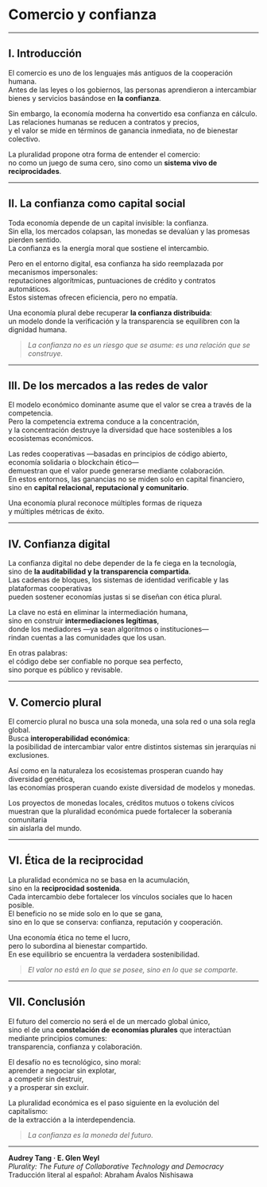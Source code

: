 # Comercio y confianza

---

## I. Introducción

El comercio es uno de los lenguajes más antiguos de la cooperación humana.  
Antes de las leyes o los gobiernos, las personas aprendieron a intercambiar bienes y servicios basándose en **la confianza**.

Sin embargo, la economía moderna ha convertido esa confianza en cálculo.  
Las relaciones humanas se reducen a contratos y precios,  
y el valor se mide en términos de ganancia inmediata, no de bienestar colectivo.

La pluralidad propone otra forma de entender el comercio:  
no como un juego de suma cero, sino como un **sistema vivo de reciprocidades**.

---

## II. La confianza como capital social

Toda economía depende de un capital invisible: la confianza.  
Sin ella, los mercados colapsan, las monedas se devalúan y las promesas pierden sentido.  
La confianza es la energía moral que sostiene el intercambio.

Pero en el entorno digital, esa confianza ha sido reemplazada por mecanismos impersonales:  
reputaciones algorítmicas, puntuaciones de crédito y contratos automáticos.  
Estos sistemas ofrecen eficiencia, pero no empatía.

Una economía plural debe recuperar **la confianza distribuida**:  
un modelo donde la verificación y la transparencia se equilibren con la dignidad humana.

> *La confianza no es un riesgo que se asume: es una relación que se construye.*

---

## III. De los mercados a las redes de valor

El modelo económico dominante asume que el valor se crea a través de la competencia.  
Pero la competencia extrema conduce a la concentración,  
y la concentración destruye la diversidad que hace sostenibles a los ecosistemas económicos.

Las redes cooperativas —basadas en principios de código abierto, economía solidaria o blockchain ético—  
demuestran que el valor puede generarse mediante colaboración.  
En estos entornos, las ganancias no se miden solo en capital financiero,  
sino en **capital relacional, reputacional y comunitario**.

Una economía plural reconoce múltiples formas de riqueza  
y múltiples métricas de éxito.

---

## IV. Confianza digital

La confianza digital no debe depender de la fe ciega en la tecnología,  
sino de **la auditabilidad y la transparencia compartida**.  
Las cadenas de bloques, los sistemas de identidad verificable y las plataformas cooperativas  
pueden sostener economías justas si se diseñan con ética plural.

La clave no está en eliminar la intermediación humana,  
sino en construir **intermediaciones legítimas**,  
donde los mediadores —ya sean algoritmos o instituciones—  
rindan cuentas a las comunidades que los usan.

En otras palabras:  
el código debe ser confiable no porque sea perfecto,  
sino porque es público y revisable.

---

## V. Comercio plural

El comercio plural no busca una sola moneda, una sola red o una sola regla global.  
Busca **interoperabilidad económica**:  
la posibilidad de intercambiar valor entre distintos sistemas sin jerarquías ni exclusiones.

Así como en la naturaleza los ecosistemas prosperan cuando hay diversidad genética,  
las economías prosperan cuando existe diversidad de modelos y monedas.

Los proyectos de monedas locales, créditos mutuos o tokens cívicos  
muestran que la pluralidad económica puede fortalecer la soberanía comunitaria  
sin aislarla del mundo.

---

## VI. Ética de la reciprocidad

La pluralidad económica no se basa en la acumulación,  
sino en la **reciprocidad sostenida**.  
Cada intercambio debe fortalecer los vínculos sociales que lo hacen posible.  
El beneficio no se mide solo en lo que se gana,  
sino en lo que se conserva: confianza, reputación y cooperación.

Una economía ética no teme el lucro,  
pero lo subordina al bienestar compartido.  
En ese equilibrio se encuentra la verdadera sostenibilidad.

> *El valor no está en lo que se posee, sino en lo que se comparte.*

---

## VII. Conclusión

El futuro del comercio no será el de un mercado global único,  
sino el de una **constelación de economías plurales** que interactúan mediante principios comunes:  
transparencia, confianza y colaboración.

El desafío no es tecnológico, sino moral:  
aprender a negociar sin explotar,  
a competir sin destruir,  
y a prosperar sin excluir.

La pluralidad económica es el paso siguiente en la evolución del capitalismo:  
de la extracción a la interdependencia.

> *La confianza es la moneda del futuro.*

---

**Audrey Tang · E. Glen Weyl**  
*Plurality: The Future of Collaborative Technology and Democracy*  
Traducción literal al español: Abraham Ávalos Nishisawa
